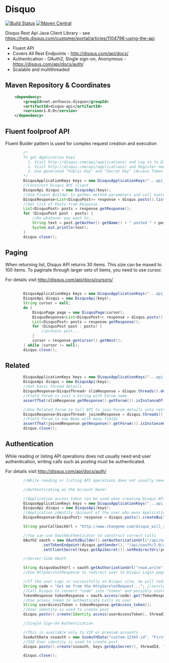 Disquo
======
[![Build Status](https://vanek.ci.cloudbees.com/buildStatus/icon?job=disquo-snapshot)](https://vanek.ci.cloudbees.com/job/disquo-snapshot/)
[![Maven Central](https://maven-badges.herokuapp.com/maven-central/net.anthavio.disquo/disquo-api/badge.svg)](https://maven-badges.herokuapp.com/maven-central/net.anthavio.disquo/disquo-api)

Disqus Rest Api Java Client Library - see https://help.disqus.com/customer/portal/articles/1104798-using-the-api

* Fluent API
* Covers All Rest Endpoints - http://disqus.com/api/docs/
* Authentication - OAuth2, Single sign-on, Anonymous - https://disqus.com/api/docs/auth/
* Scalable and multithreaded

Maven Repository & Coordinates
-------------

```xml
    <dependency>
        <groupId>net.anthavio.disquo</groupId>
        <artifactId>disquo-api</artifactId>
        <version>1.0.0</version>
    </dependency>
```


Fluent foolproof API
-------------
Fluent Buider pattern is used for complex request creation and execution

```java
		/*
		To get Application keys
		  1. Visit http://disqus.com/api/applications/ and Log in to Disqus or Create an Account
		  2. Visit http://disqus.com/api/applications/ and Register new application
		  3. Use generated "Public Key" and "Secret Key" (Access Token is optional)
		*/
		DisqusApplicationKeys keys = new DisqusApplicationKeys("...api_key...", "...secret_key...");
		//Construct Disqus API client
		DisqusApi disqus = new DisqusApi(keys);
		//Use Fluent Builder to gather method parameters and call execute to get Response 
		DisqusResponse<List<DisqusPost>> response = disqus.posts().list(threadId, null);
		//Get list of Posts from Response
		List<DisqusPost> posts = response.getResponse();
		for (DisqusPost post : posts) {
			//Do whatever you want to...
			String text = post.getAuthor().getName() + " posted " + post.getMessage();
			System.out.println(text);
		}
		disqus.close();
```

Paging
-------------
When returning list, Disqus API returns 30 items. This size can be maxed to 100 items. 
To paginate through larger sets of items, you need to use cursor.

For details visit http://disqus.com/api/docs/cursors/

```java
			
		DisqusApplicationKeys keys = new DisqusApplicationKeys("...api_key...", "...secret_key...");
		DisqusApi disqus = new DisqusApi(keys);
		String cursor = null;
		do {
			DisqusPage page = new DisqusPage(cursor);
			DisqusResponse<List<DisqusPost>> response = disqus.posts().list(threadId, page);
			List<DisqusPost> posts = response.getResponse();
			for (DisqusPost post : posts) {
				//process post...
			}
			cursor = response.getCursor().getNext();
		} while (cursor != null);
		disqus.close();
```

Related
--------------


```java
		DisqusApplicationKeys keys = new DisqusApplicationKeys("...api_key...", "...secret_key...");
		DisqusApi disqus = new DisqusApi(keys);
		//Get basic thread details
		DisqusResponse<DisqusThread> slimResponse = disqus.threads().details(threadId);
		//Field forum is just a String with Forum name
		assertThat(slimResponse.getResponse().getForum()).isInstanceOf(String.class);

		//Use Related.forum to tell API to join Forum details into returned Thread object 
		DisqusResponse<DisqusThread> joinedResponse = disqus.threads().details(threadId, Related.forum);
		//Field forum is now Bean with many fields
		assertThat(joinedResponse.getResponse().getForum()).isInstanceOf(DisqusForum.class);
		disqus.close();
```

Authentication
-------------
While reading or listing API operations does not usually need end user authentication, writing calls such as posting must be authenticated.

For details visit http://disqus.com/api/docs/auth/

```java
		//While reading or listing API operations does not usually need authentication, writing calls must be authenticated

		//Authenticating as the Account Owner

		//Application access_token can be used when creating Disqus API client optionaly
		DisqusApplicationKeys keys = new DisqusApplicationKeys("...api_key...", "...secret_key...", "...access_token...");
		DisqusApi disqus = new DisqusApi(keys);
		//Application identity (Account of the user who owns Application) is used to create post
		DisqusResponse<DisqusPost> response = disqus.posts().createBuilder(threadId, "Hello world " + new Date()).execute();

		String yourCallbackUrl = "http://www.changeme.com/disqus_will_redirect_user_here_after_login";

		//You can use OauthAuthenticator to construct correct calls 
		OAuth2 oauth = new OAuth2Builder().setAuthorizationUrl("/api/oauth/2.0/authorize/")
				.setTokenEndpoint(disqus.getSender(), "/api/oauth/2.0/access_token/").setClientId(keys.getApiKey())
				.setClientSecret(keys.getApiSecret()).setRedirectUri(yourCallbackUrl).build();

		//Server-Side OAuth

		String disqusOauthUrl = oauth.getAuthorizationUrl("read,write", "some-random-to-check");
		//Use HttpServletResponse to redirect user to Disqus Login page - servletResponse.sendRedirect(disqusOauthUrl);

		//If the user Logs in successfully on Disqus site, he will redirected back to the yourCallbackUrl with code http parameter
		String code = "Get me from the HttpServletRequest..."; //servletRequest.getParameter("code")
		//Call Disqus to convert "code" into "token" and possibly store returned TokenResponse in HttpSession 
		TokenResponse tokenResponse = oauth.access(code).get(TokenResponse.class);
		//Use access_token to authenticate calls as user 
		String userAccessToken = tokenResponse.getAccess_token();
		//User identity is used to create post
		disqus.posts().create(Identity.access(userAccessToken), threadId, "Hello world " + new Date(), null);

		//Single Sign-On Authentication

		//This is available only to VIP or premium accounts
		SsoAuthData ssoauth = new SsoAuthData("custom-12345-id", "Firstname", "Surname");
		//SSO User identity is used to create post
		disqus.posts().create(ssoauth, keys.getApiSecret(), threadId, "Hello world " + new Date(), null);

		disqus.close();
```
